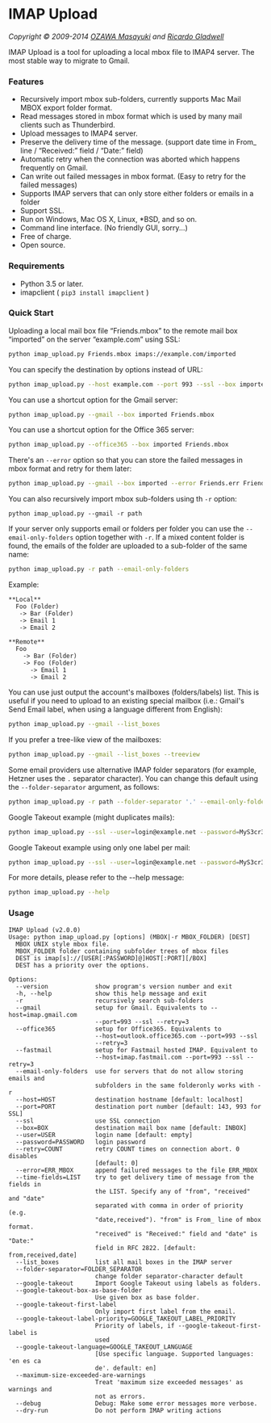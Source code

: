# IMAP Upload

_Copyright &copy; 2009-2014 [OZAWA Masayuki](http://coroq.com/) and [Ricardo Gladwell](http://gladwell.me)_

IMAP Upload is a tool for uploading a local mbox file to IMAP4 server. The most stable way to migrate to Gmail.

### Features

*   Recursively import mbox sub-folders, currently supports Mac Mail MBOX export folder format.
*   Read messages stored in mbox format which is used by many mail clients such as Thunderbird.
*   Upload messages to IMAP4 server.
*   Preserve the delivery time of the message. (support date time in From_ line / &ldquo;Received:&rdquo; field / &ldquo;Date:&rdquo; field)
*   Automatic retry when the connection was aborted which happens frequently on Gmail.
*   Can write out failed messages in mbox format. (Easy to retry for the failed messages)
*   Supports IMAP servers that can only store either folders or emails in a folder
*   Support SSL.
*   Run on Windows, Mac OS X, Linux, *BSD, and so on.
*   Command line interface. (No friendly GUI, sorry...)
*   Free of charge.
*   Open source.

### Requirements

*   Python 3.5 or later.
*   imapclient ( `pip3 install imapclient` )

### Quick Start

Uploading a local mail box file &ldquo;Friends.mbox&rdquo; to the remote mail box &ldquo;imported&rdquo; on the server &ldquo;example.com&rdquo; using SSL:

```sh
python imap_upload.py Friends.mbox imaps://example.com/imported
```

You can specify the destination by options instead of URL:

```sh
python imap_upload.py --host example.com --port 993 --ssl --box imported Friends.mbox
```

You can use a shortcut option for the Gmail server:

```sh
python imap_upload.py --gmail --box imported Friends.mbox
```

You can use a shortcut option for the Office 365 server:

```sh
python imap_upload.py --office365 --box imported Friends.mbox
```

There's an `--error` option so that you can store the failed messages in mbox format and retry for them later:

```sh
python imap_upload.py --gmail --box imported --error Friends.err Friends.mbox
```

You can also recursively import mbox sub-folders using th `-r` option:

```
python imap_upload.py --gmail -r path
```

If your server only supports email or folders per folder you can use the `--email-only-folders` option together with `-r`.
If a mixed content folder is found, the emails of the folder are uploaded to a sub-folder of the same name:

```sh
python imap_upload.py -r path --email-only-folders
```

Example:
```
**Local**
  Foo (Folder)
   -> Bar (Folder)
   -> Email 1
   -> Email 2

**Remote**
  Foo
    -> Bar (Folder)
    -> Foo (Folder)
      -> Email 1
      -> Email 2
```

You can use just output the account's mailboxes (folders/labels) list. This is useful if you need to upload to an existing special mailbox (i.e.: Gmail's Send Email label, when using a language different from English):

```sh
python imap_upload.py --gmail --list_boxes
```
If you prefer a tree-like view of the mailboxes:
```sh
python imap_upload.py --gmail --list_boxes --treeview
```

Some email providers use alternative IMAP folder separators (for example, Hetzner uses the `.` separator character). You can change this default using the `--folder-separator` argument, as follows:

```sh
python imap_upload.py -r path --folder-separator '.' --email-only-folders
```

Google Takeout example (might duplicates mails):
```sh
python imap_upload.py --ssl --user=login@example.net --password=MyS3cr3t --host=mail.example.net --port=993 --error='All mail Including Spam and Trash_errors.mbox' --google-takeout 'All mail Including Spam and Trash.mbox'
```

Google Takeout example using only one label per mail:
```sh
python imap_upload.py --ssl --user=login@example.net --password=MyS3cr3t --host=mail.example.net --port=993 --error='All mail Including Spam and Trash_errors.mbox' --google-takeout --google-take-out-one-label 'All mail Including Spam and Trash.mbox'
```



For more details, please refer to the --help message:

```sh
python imap_upload.py --help
```

### Usage

```
IMAP Upload (v2.0.0)
Usage: python imap_upload.py [options] (MBOX|-r MBOX_FOLDER) [DEST]
  MBOX UNIX style mbox file.
  MBOX_FOLDER folder containing subfolder trees of mbox files
  DEST is imap[s]://[USER[:PASSWORD]@]HOST[:PORT][/BOX]
  DEST has a priority over the options.

Options:
  --version             show program's version number and exit
  -h, --help            show this help message and exit
  -r                    recursively search sub-folders
  --gmail               setup for Gmail. Equivalents to --host=imap.gmail.com
                        --port=993 --ssl --retry=3
  --office365           setup for Office365. Equivalents to
                        --host=outlook.office365.com --port=993 --ssl
                        --retry=3
  --fastmail            setup for Fastmail hosted IMAP. Equivalent to
                        --host=imap.fastmail.com --port=993 --ssl --retry=3
  --email-only-folders  use for servers that do not allow storing emails and
                        subfolders in the same folderonly works with -r
  --host=HOST           destination hostname [default: localhost]
  --port=PORT           destination port number [default: 143, 993 for SSL]
  --ssl                 use SSL connection
  --box=BOX             destination mail box name [default: INBOX]
  --user=USER           login name [default: empty]
  --password=PASSWORD   login password
  --retry=COUNT         retry COUNT times on connection abort. 0 disables
                        [default: 0]
  --error=ERR_MBOX      append failured messages to the file ERR_MBOX
  --time-fields=LIST    try to get delivery time of message from the fields in
                        the LIST. Specify any of "from", "received" and "date"
                        separated with comma in order of priority (e.g.
                        "date,received"). "from" is From_ line of mbox format.
                        "received" is "Received:" field and "date" is "Date:"
                        field in RFC 2822. [default: from,received,date]
  --list_boxes          list all mail boxes in the IMAP server
  --folder-separator=FOLDER_SEPARATOR
                        change folder separator-character default
  --google-takeout      Import Google Takeout using labels as folders.
  --google-takeout-box-as-base-folder
                        Use given box as base folder.
  --google-takeout-first-label
                        Only import first label from the email.
  --google-takeout-label-priority=GOOGLE_TAKEOUT_LABEL_PRIORITY
                        Priority of labels, if --google-takeout-first-label is
                        used
  --google-takeout-language=GOOGLE_TAKEOUT_LANGUAGE
                        [Use specific language. Supported languages: 'en es ca
                        de'. default: en]
  --maximum-size-exceeded-are-warnings
                        Treat 'maximum size exceeded messages' as warnings and
                        not as errors.
  --debug               Debug: Make some error messages more verbose.
  --dry-run             Do not perform IMAP writing actions
```

